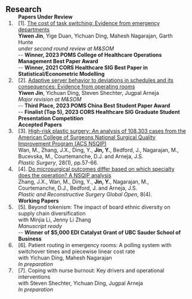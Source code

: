 <h2 id="publications" style="margin: 20px 0px -15px;">Research</h2>

<div class="publications">
  
<ol class="bibliography">

<h4 style="margin:0 10px 0;">Papers Under Review</h4>  
  
<li>
<div class="pub-row">
  <div class="col-sm-3 abbr" style="position: static;padding-right: 15px;padding-left: 5px;">
  </div>
  <div class="col-sm-9" style="position: static;padding-right: 15px;padding-left: 10px;">
    <div class="title">[1]. <a href="https://papers.ssrn.com/sol3/papers.cfm?abstract_id=3756677">The cost of task switching: Evidence from emergency departments</a></div>
    <div class="author"><strong>Yiwen Jin</strong>, Yige Duan, Yichuan Ding, Mahesh Nagarajan, Garth Hunte</div>
    <div class="periodical"><em>under second round review at M&SOM</em></div>
      -- <strong>Winner, 2023 POMS College of Healthcare Operations Management Best Paper Award</strong><br>
      -- <strong>Winner, 2021 CORS Healthcare SIG Best Paper in Statistical/Econometric Modelling</strong>
  </div>
</div>
</li>  

<li>
<div class="pub-row">
  <div class="col-sm-3 abbr" style="position: static;padding-right: 15px;padding-left: 5px;">
  </div>
  <div class="col-sm-9" style="position: static;padding-right: 15px;padding-left: 10px;">
    <div class="title">[2]. <a href="https://papers.ssrn.com/sol3/papers.cfm?abstract_id=4048352">Adaptive server behavior to deviations in schedules and its consequences: Evidence from operating rooms</a></div>
    <div class="author"><strong>Yiwen Jin</strong>, Yichuan Ding, Steven Shechter, Jugpal Arneja</div>
    <div class="periodical"><em>Major revision at M&SOM</em></div>
      -- <strong>Third Place, 2023 POMS China Best Student Paper Award</strong><br>
      -- <strong>Finalist (Top 5), 2023 CORS Healthcare SIG Graduate Student Presentation Competition</strong>
  </div>
</div>
</li>
  
<h4 style="margin:0 10px 0;">Accepted Papers</h4>  
  
<li>
<div class="pub-row">
  <div class="col-sm-3 abbr" style="position: static;padding-right: 15px;padding-left: 5px;">
  </div>
  <div class="col-sm-9" style="position: static;padding-right: 15px;padding-left: 10px;">
    <div class="title">[3]. <a href="https://journals.sagepub.com/doi/10.1177/2292550319880921">High-risk plastic surgery: An analysis of 108,303 cases from the American College of Surgeons National Surgical Quality Improvement Program (ACS NSQIP)</a></div>
    <div class="author">Wan, M., Zhang, J.X., Ding, Y., <b>Jin, Y.</b>, Bedford, J., Nagarajan, M., Bucevska, M., Courtemanche, D.J. and Arneja, J.S.</div>
    <div class="periodical"><em>Plastic Surgery</em>, 28(1), pp.57-66.</div>
  </div>
</div>
</li>

<li>
<div class="pub-row">
  <div class="col-sm-3 abbr" style="position: static;padding-right: 15px;padding-left: 5px;">
  </div>
  <div class="col-sm-9" style="position: static;padding-right: 15px;padding-left: 10px;">
    <div class="title">[4]. <a href="https://www.ncbi.nlm.nih.gov/pmc/articles/PMC7209891/">Do microsurgical outcomes differ based on which specialty does the operation? A NSQIP analysis</a></div>
    <div class="author">Zhang, J.X., Wan, M., Ding, Y., <b>Jin, Y.</b>, Nagarajan, M., Courtemanche, D.J., Bedford, J. and Arneja, J.S.</div>
    <div class="periodical"><em>Plastic and Reconstructive Surgery Global Open</em>, 8(4).</div>
  </div>
</div>
</li>
  
<h4 style="margin:0 10px 0;">Working Papers</h4>  
<li>
<div class="pub-row">
  <div class="col-sm-3 abbr" style="position: static;padding-right: 15px;padding-left: 5px;">
  </div>
  <div class="col-sm-9" style="position: static;padding-right: 15px;padding-left: 10px;">
    <div class="title">[5]. Beyond tokenism: The impact of board ethnic diversity on supply chain diversification</div>
    <div class="author">with Minjia Li, Jenny Li Zhang</div>
    <div class="periodical"><em>Manuscript ready</em></div>
      -- <strong>Winner of $5,000 EDI Catalyst Grant of UBC Sauder School of Business</strong>
  </div>
</div>
</li>

<li>
<div class="pub-row">
  <div class="col-sm-3 abbr" style="position: static;padding-right: 15px;padding-left: 5px;">
  </div>
  <div class="col-sm-9" style="position: static;padding-right: 15px;padding-left: 10px;">
    <div class="title">[6]. Patient routing in emergency rooms: A polling system with switchover times and piecewise linear cost rate</div>
    <div class="author">with Yichuan Ding, Mahesh Nagarajan</div>
    <div class="periodical"><em>In preparation</em></div>
  </div>
</div>
</li>


<li>
<div class="pub-row">
  <div class="col-sm-3 abbr" style="position: static;padding-right: 15px;padding-left: 5px;">
  </div>
  <div class="col-sm-9" style="position: static;padding-right: 15px;padding-left: 10px;">
    <div class="title">[7]. Coping with nurse burnout: Key drivers and operational interventions</div>
    <div class="author">with Steven Shechter, Yichuan Ding, Jugpal Arneja</div>
    <div class="periodical"><em>In preparation</em></div>
  </div>
</div>
</li>

</ol>
</div>




